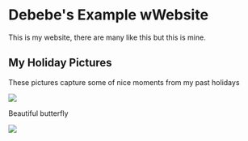 # Debebe's Example wWebsite

This is my website, there are many like this but this is mine. 

## My Holiday Pictures

These pictures capture some of nice moments from my past holidays

![](https://t4.ftcdn.net/jpg/02/23/60/57/240_F_223605735_MW2TSORlHvBOqSEefe9ZKOsmz5aVBCWN.jpg)

Beautiful butterfly


![](https://t3.ftcdn.net/jpg/03/90/48/54/240_F_390485461_E82Wqv3otUATBTl5MLweaJoRJDaO4H89.jpg)




